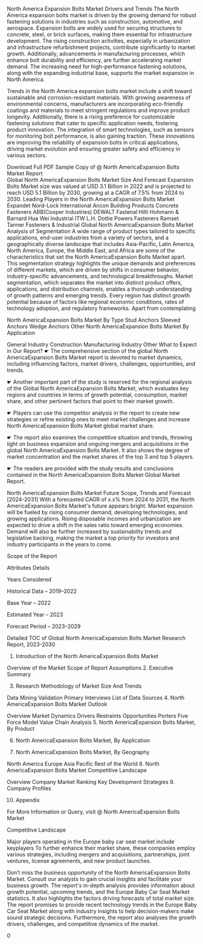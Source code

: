 North America Expansion Bolts Market Drivers and Trends
The North America expansion bolts market is driven by the growing demand for robust fastening solutions in industries such as construction, automotive, and aerospace. Expansion bolts are widely used for securing structures to concrete, steel, or brick surfaces, making them essential for infrastructure development. The rising construction activities, especially in urbanization and infrastructure refurbishment projects, contribute significantly to market growth. Additionally, advancements in manufacturing processes, which enhance bolt durability and efficiency, are further accelerating market demand. The increasing need for high-performance fastening solutions, along with the expanding industrial base, supports the market expansion in North America.

Trends in the North America expansion bolts market include a shift toward sustainable and corrosion-resistant materials. With growing awareness of environmental concerns, manufacturers are incorporating eco-friendly coatings and materials to meet stringent regulations and improve product longevity. Additionally, there is a rising preference for customizable fastening solutions that cater to specific application needs, fostering product innovation. The integration of smart technologies, such as sensors for monitoring bolt performance, is also gaining traction. These innovations are improving the reliability of expansion bolts in critical applications, driving market evolution and ensuring greater safety and efficiency in various sectors.

Download Full PDF Sample Copy of @ North AmericaExpansion Bolts Market Report  
Global North AmericaExpansion Bolts Market Size And Forecast
Expansion Bolts Market size was valued at USD 3.1 Billion in 2022 and is projected to reach USD 5.1 Billion by 2030, growing at a CAGR of 7.5% from 2024 to 2030.
Leading Players in the North AmericaExpansion Bolts Market
Expandet
Nord-Lock International
Ancon Building Products
Concrete Fasteners
ABB(Cooper Industries)
DEWALT
Fastenal
Hilti
Hohmann & Barnard
Hua Wei Industrial
ITW
L.H. Dottie
Powers Fasteners
Ramset
Tanner Fasteners & Industrial
Global North AmericaExpansion Bolts Market Analysis of Segmentation
A wide range of product types tailored to specific applications, end-user industries from a variety of sectors, and a geographically diverse landscape that includes Asia-Pacific, Latin America, North America, Europe, the Middle East, and Africa are some of the characteristics that set the North AmericaExpansion Bolts Market apart. This segmentation strategy highlights the unique demands and preferences of different markets, which are driven by shifts in consumer behavior, industry-specific advancements, and technological breakthroughs. Market segmentation, which separates the market into distinct product offers, applications, and distribution channels, enables a thorough understanding of growth patterns and emerging trends. Every region has distinct growth potential because of factors like regional economic conditions, rates of technology adoption, and regulatory frameworks. Apart from contemplating

North AmericaExpansion Bolts Market By Type
Stud Anchors
Sleeved Anchors
Wedge Anchors
Other
North AmericaExpansion Bolts Market By Application

General Industry
Construction
Manufacturing Industry
Other
What to Expect in Our Report?
☛ The comprehensive section of the global North AmericaExpansion Bolts Market report is devoted to market dynamics, including influencing factors, market drivers, challenges, opportunities, and trends.

☛ Another important part of the study is reserved for the regional analysis of the Global North AmericaExpansion Bolts Market, which evaluates key regions and countries in terms of growth potential, consumption, market share, and other pertinent factors that point to their market growth.

☛ Players can use the competitor analysis in the report to create new strategies or refine existing ones to meet market challenges and increase North AmericaExpansion Bolts Market global market share.

☛ The report also examines the competitive situation and trends, throwing light on business expansion and ongoing mergers and acquisitions in the global North AmericaExpansion Bolts Market. It also shows the degree of market concentration and the market shares of the top 3 and top 5 players.

☛ The readers are provided with the study results and conclusions contained in the North AmericaExpansion Bolts Market Global Market Report.

North AmericaExpansion Bolts Market Future Scope, Trends and Forecast [2024-2031]
With a forecasted CAGR of x.x% from 2024 to 2031, the North AmericaExpansion Bolts Market's future appears bright. Market expansion will be fueled by rising consumer demand, developing technologies, and growing applications. Rising disposable incomes and urbanization are expected to drive a shift in the sales ratio toward emerging economies. Demand will also be further increased by sustainability trends and legislative backing, making the market a top priority for investors and industry participants in the years to come.

Scope of the Report

Attributes Details

Years Considered

Historical Data – 2019–2022

Base Year – 2022

Estimated Year – 2023

Forecast Period – 2023–2029

Detailed TOC of Global North AmericaExpansion Bolts Market Research Report, 2023-2030
1. Introduction of the North AmericaExpansion Bolts Market

Overview of the Market
Scope of Report
Assumptions
2. Executive Summary

3. Research Methodology of Market Size And Trends

Data Mining
Validation
Primary Interviews
List of Data Sources
4. North AmericaExpansion Bolts Market Outlook

Overview
Market Dynamics
Drivers
Restraints
Opportunities
Porters Five Force Model
Value Chain Analysis
5. North AmericaExpansion Bolts Market, By Product

6. North AmericaExpansion Bolts Market, By Application

7. North AmericaExpansion Bolts Market, By Geography

North America
Europe
Asia Pacific
Rest of the World
8. North AmericaExpansion Bolts Market Competitive Landscape

Overview
Company Market Ranking
Key Development Strategies
9. Company Profiles

10. Appendix

For More Information or Query, visit @ North AmericaExpansion Bolts Market

Competitive Landscape

Major players operating in the Europe baby car seat market include keyplayers To further enhance their market share, these companies employ various strategies, including mergers and acquisitions, partnerships, joint ventures, license agreements, and new product launches.

Don’t miss the business opportunity of the North AmericaExpansion Bolts Market. Consult our analysts to gain crucial insights and facilitate your business growth.
The report's in-depth analysis provides information about growth potential, upcoming trends, and the Europe Baby Car Seat Market statistics. It also highlights the factors driving forecasts of total market size. The report promises to provide recent technology trends in the Europe Baby Car Seat Market along with industry insights to help decision-makers make sound strategic decisions. Furthermore, the report also analyses the growth drivers, challenges, and competitive dynamics of the market.

0
